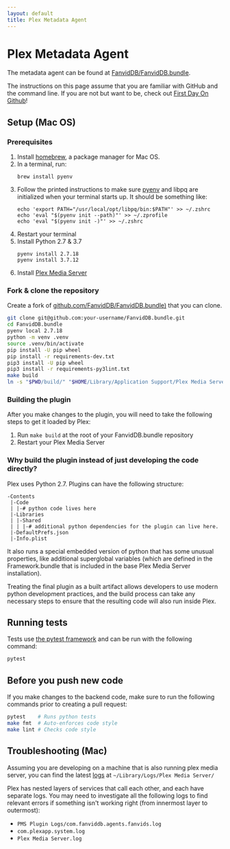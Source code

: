 ```yaml
---
layout: default
title: Plex Metadata Agent
---
```


# Plex Metadata Agent

The metadata agent can be found at [FanvidDB/FanvidDB.bundle](https://github.com/FanvidDB/FanvidDB.bundle).

<div class="alert alert-info" role="alert">
  The instructions on this page assume that you are familiar with GitHub and the command line.
  If you are not but want to be, check out <a href="https://lab.github.com/githubtraining/first-day-on-github">First Day On Github</a>!
</div>

## Setup (Mac OS)

### Prerequisites

1. Install [homebrew](https://brew.sh/), a package manager for Mac OS.
2. In a terminal, run:
   ```
   brew install pyenv
   ```
3. Follow the printed instructions to make sure [pyenv](https://github.com/pyenv/pyenv) and libpq are initialized when your terminal starts up. It should be something like:
   ```
   echo 'export PATH="/usr/local/opt/libpq/bin:$PATH"' >> ~/.zshrc
   echo 'eval "$(pyenv init --path)"' >> ~/.zprofile
   echo 'eval "$(pyenv init -)"' >> ~/.zshrc
   ```
4. Restart your terminal
5. Install Python 2.7 & 3.7
   ```
   pyenv install 2.7.18
   pyenv install 3.7.12
   ```
6. Install [Plex Media Server](https://www.plex.tv/media-server-downloads/)

### Fork & clone the repository

Create a fork of [github.com/FanvidDB/FanvidDB.bundle)](https://github.com/FanvidDB/FanvidDB.bundle) that you can clone.

```bash
git clone git@github.com:your-username/FanvidDB.bundle.git
cd FanvidDB.bundle
pyenv local 2.7.18
python -m venv .venv
source .venv/bin/activate
pip install -U pip wheel
pip install -r requirements-dev.txt
pip3 install -U pip wheel
pip3 install -r requirements-py3lint.txt
make build
ln -s "$PWD/build/" "$HOME/Library/Application Support/Plex Media Server/Plug-ins/FanvidDB.bundle"
```

### Building the plugin

After you make changes to the plugin, you will need to take the following steps to get it loaded by Plex:

1. Run `make build` at the root of your FanvidDB.bundle repository
2. Restart your Plex Media Server

### Why build the plugin instead of just developing the code directly?

Plex uses Python 2.7. Plugins can have the following structure:

```
-Contents
 |-Code
 | |-# python code lives here
 |-Libraries
 | |-Shared
 | | |-# additional python dependencies for the plugin can live here.
 |-DefaultPrefs.json
 |-Info.plist
```

It also runs a special embedded version of python that has some unusual properties, like additional superglobal variables (which are defined in the Framework.bundle that is included in the base Plex Media Server installation).

Treating the final plugin as a built artifact allows developers to use modern python development practices, and the build process can take any necessary steps to ensure that the resulting code will also run inside Plex.

## Running tests

Tests use [the pytest framework](https://docs.pytest.org/) and can be run with the following command:

```bash
pytest
```

## Before you push new code

If you make changes to the backend code, make sure to run the following commands prior to creating a pull request:

```bash
pytest    # Runs python tests
make fmt  # Auto-enforces code style
make lint # Checks code style
```

## Troubleshooting (Mac)

Assuming you are developing on a machine that is also running plex media server, you can find the latest [logs](https://support.plex.tv/articles/200250417-plex-media-server-log-files/) at `~/Library/Logs/Plex Media Server/`

Plex has nested layers of services that call each other, and each have separate logs. You may need to investigate all the following logs to find relevant errors if something isn't working right (from innermost layer to outermost):

- `PMS Plugin Logs/com.fanviddb.agents.fanvids.log`
- `com.plexapp.system.log`
- `Plex Media Server.log`

